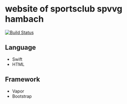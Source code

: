 # website of sportsclub spvvg hambach
[![Build Status](https://travis-ci.org/andre-karrlein/hambach.svg?branch=master)](https://travis-ci.org/andre-karrlein/hambach)

## Language
- Swift
- HTML

## Framework
- Vapor
- Bootstrap
